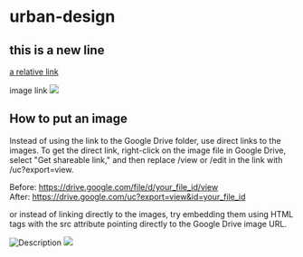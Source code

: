 # urban-design

this is a new line
---

[a relative link](plot-2/readme.md)

image link
![](https://drive.google.com/uc?export=view&id=1ahazCAO71GTRZM3oAeTC7QBibWZ_KBOW)

## How to put an image

Instead of using the link to the Google Drive folder, use direct links to the images. To get the direct link, right-click on the image file in Google Drive, select "Get shareable link," and then replace /view or /edit in the link with /uc?export=view.

Before: https://drive.google.com/file/d/your_file_id/view  
After: https://drive.google.com/uc?export=view&id=your_file_id

or instead of linking directly to the images, try embedding them using HTML  tags with the src attribute pointing directly to the Google Drive image URL.

<img src="https://drive.google.com/uc?export=view&id=your_file_id" alt="Description">

<img src="https://drive.google.com/uc?export=view&id=1ahazCAO71GTRZM3oAeTC7QBibWZ_KBOW"/>
